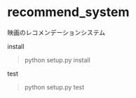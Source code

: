 # recommend_system
映画のレコメンデーションシステム

install
> python setup.py install

test
> python setup.py test
